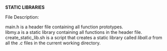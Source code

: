 **STATIC LIBRARIES**</br>

File Description:</br>

main.h is a header file containing all function prototypes.</br>
libmy.a is a static library containing all functions in the header file.</br>
create_static_lib.sh is a script that creates a static library called <em>liball.a</em> from all the <em>.c</em> files in the current working directory.
